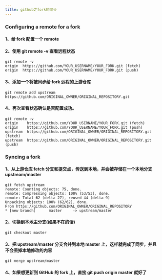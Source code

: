 ```yaml
---
title: github之fork的同步
---
```


### Configuring a remote for a fork

#### 1、给 fork 配置一个 remote

#### 2、使用 git remote -v 查看远程状态

	git remote -v
	origin  https://github.com/YOUR_USERNAME/YOUR_FORK.git (fetch)
	origin  https://github.com/YOUR_USERNAME/YOUR_FORK.git (push)

#### 3、添加一个将被同步给 fork 远程的上游仓库

	git remote add upstream https://github.com/ORIGINAL_OWNER/ORIGINAL_REPOSITORY.git

#### 4、再次查看状态确认是否配置成功。

	git remote -v
	origin    https://github.com/YOUR_USERNAME/YOUR_FORK.git (fetch)
	origin    https://github.com/YOUR_USERNAME/YOUR_FORK.git (push)
	upstream  https://github.com/ORIGINAL_OWNER/ORIGINAL_REPOSITORY.git (fetch)
	upstream  https://github.com/ORIGINAL_OWNER/ORIGINAL_REPOSITORY.git (push)

### Syncing a fork

#### 1、从上游仓库 fetch 分支和提交点，传送到本地，并会被存储在一个本地分支 upstream/master

	git fetch upstream
	remote: Counting objects: 75, done.
	remote: Compressing objects: 100% (53/53), done.
	remote: Total 62 (delta 27), reused 44 (delta 9)
	Unpacking objects: 100% (62/62), done.
	From https://github.com/ORIGINAL_OWNER/ORIGINAL_REPOSITORY
	* [new branch]      master     -> upstream/master

#### 2、切换到本地主分支(如果不在的话)

	git checkout master

#### 3、把 upstream/master 分支合并到本地 master 上，这样就完成了同步，并且不会丢掉本地修改的内容

	git merge upstream/master

#### 4、如果想更新到 GitHub 的 fork 上，直接 git push origin master 就好了
